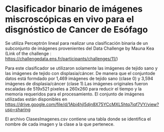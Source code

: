 # Clasificador binario de imágenes miscroscópicas en vivo para el disgnóstico de Cancer de Esófago

Se utiliza Perceptrón lineal para realizar una clasificación binaria de un subconjunto de imágenes provenientes del Data Challenge by Mauna Kea 
(Link of the challenge : https://challengedata.ens.fr/participants/challenges/11/)

Para este clasificador se utilizaron solamente las imágenes de tejido sano y las imágenes de tejido con displasia/cáncer.
De manera que el conjuntode datos está formdado por 1,469 imágenes de tejido sano (clase 0)  y 3,594 imágenes de displasia/cáncer (clase 1).Las imágenes originales fueron escaladas de 519x521 pixeles a 260x260 para reducir el tiempo y la memoria requeridos para el procesamiento. El conjunto de imágenes utilizadas están disponibles en https://drive.google.com/file/d/1Abi4hjl5djn8X75YCcMXL5htq7iqf7VY/view?usp=sharing

El archivo ClasesImagenes.csv contiene una tabla donde se identifica el nombre de cada imagen y la clase a la que pertenece.





